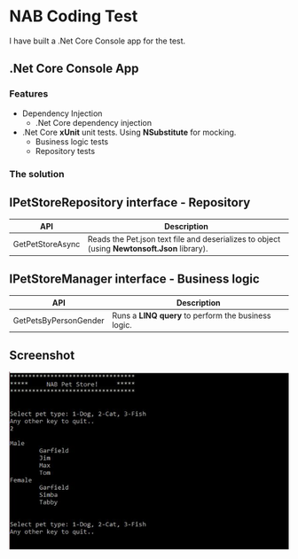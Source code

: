 # NAB Coding Test

I have built a .Net Core Console app for the test.

## .Net Core Console App

### Features

*	Dependency Injection
	*	.Net Core dependency injection
*	.Net Core **xUnit** unit tests. Using **NSubstitute** for mocking.
	*	Business logic tests
	*	Repository tests

### The solution
	
## **IPetStoreRepository** interface - Repository

| API | Description |
| ---- | ---- |
| GetPetStoreAsync | Reads the Pet.json text file and deserializes to object (using **Newtonsoft.Json** library). |

## **IPetStoreManager** interface - Business logic

| API | Description |
| ---- | ---- |
| GetPetsByPersonGender | Runs a **LINQ query** to perform the business logic. |


## Screenshot

![Screenshot](https://github.com/VeritasSoftware/NAB/blob/master/UI.jpg)



